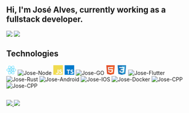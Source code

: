 ## Hi, I'm José Alves, currently working as a fullstack developer.


 
<div > 
  <a href = "mailto:a.sousajose@gmail.com"><img src="https://img.shields.io/badge/-Gmail-%23333?style=for-the-badge&logo=gmail&logoColor=white" target="_blank"></a>
  <a href="https://www.linkedin.com/in/netojose" target="_blank"><img src="https://img.shields.io/badge/-LinkedIn-%230077B5?style=for-the-badge&logo=linkedin&logoColor=white" target="_blank"></a> 
</div>
  
  ## Technologies
  
<div>
  <img alt="Jose-React" width="26px" src="https://raw.githubusercontent.com/devicons/devicon/master/icons/react/react-original.svg">
  <img alt="Jose-Node" width="26px" src="https://cdn.jsdelivr.net/gh/devicons/devicon/icons/nodejs/nodejs-original.svg" />
  <img alt="Jose-Js" width="26px" src="https://raw.githubusercontent.com/devicons/devicon/master/icons/javascript/javascript-plain.svg">
  <img alt="Jose-Ts" width="26px" src="https://raw.githubusercontent.com/devicons/devicon/master/icons/typescript/typescript-plain.svg">
  <img alt="Jose-GO" width="26px" src="https://cdn.jsdelivr.net/gh/devicons/devicon/icons/go/go-original.svg">
  <img alt="Jose-HTML" width="26px" src="https://raw.githubusercontent.com/devicons/devicon/master/icons/html5/html5-original.svg">
  <img alt="Jose-css" width="26px"   src="https://raw.githubusercontent.com/devicons/devicon/master/icons/css3/css3-original.svg">
  <img alt="Jose-Flutter" width="26px"   src="https://cdn.jsdelivr.net/gh/devicons/devicon/icons/flutter/flutter-original.svg" />
  <img alt="Jose-Rust"  width="26px" src="https://cdn.jsdelivr.net/gh/devicons/devicon/icons/rust/rust-plain.svg" />
  <img alt="Jose-Android" width="26px"  src="https://cdn.jsdelivr.net/gh/devicons/devicon/icons/android/android-original.svg" />
  <img alt="Jose-IOS" width="26px" src="https://cdn.jsdelivr.net/gh/devicons/devicon/icons/apple/apple-original.svg" />
  <img alt="Jose-Docker" width="26px"  src="https://cdn.jsdelivr.net/gh/devicons/devicon/icons/docker/docker-plain.svg" />
  <img alt="Jose-CPP" width="26px" src="https://cdn.jsdelivr.net/gh/devicons/devicon/icons/c/c-original.svg" />
  <img alt="Jose-CPP" width="26px" src="https://cdn.jsdelivr.net/gh/devicons/devicon/icons/cplusplus/cplusplus-original.svg" />
</div>

## 

<div>
  <a href="https://github.com/joseasousa">
  <img height="180em" src="https://github-readme-stats.vercel.app/api?username=joseasousa&show_icons=true&theme=dracula&include_all_commits=true&count_private=true"/>
  <img height="180em" src="https://github-readme-stats.vercel.app/api/top-langs/?username=guhenrique007&hide=TeX&layout=compact&langs_count=7&theme=dracula"/>
</div>
